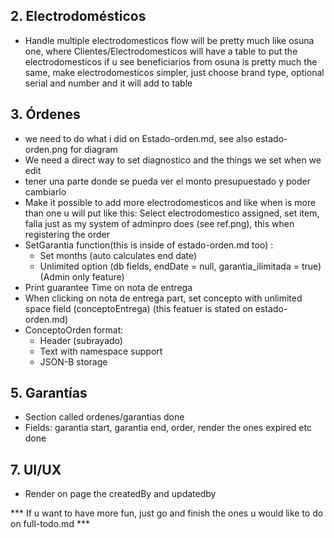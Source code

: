 ## 2. Electrodomésticos
- Handle multiple electrodomesticos flow will be pretty much like osuna one, where Clientes/Electrodomesticos will have a table to put the electrodomesticos if u see beneficiarios from osuna is pretty much the same, make electrodomesticos simpler, just choose brand type, optional serial and number and it will add to table

## 3. Órdenes
- we need to do what i did on Estado-orden.md, see also estado-orden.png for diagram
- We need a direct way to set diagnostico and the things we set when we edit
- tener una parte donde se pueda ver el monto presupuestado y poder cambiarlo
- Make it possible to add more electrodomesticos and like when is more than one u will put like this: Select electrodomestico assigned, set item, falla just as my system of adminpro does (see ref.png), this when registering the order
- SetGarantia function(this is inside of estado-orden.md too) : 
  - Set months (auto calculates end date)
  - Unlimited option (db fields, endDate = null, garantia_ilimitada = true) (Admin only feature)
- Print guarantee Time on nota de entrega 
- When clicking on nota de entrega part, set concepto with unlimited space field (conceptoEntrega) (this featuer is stated on estado-orden.md)
- ConceptoOrden format:
  - Header (subrayado)
  - Text with namespace support
  - JSON-B storage

## 5. Garantías
- Section called ordenes/garantias done
- Fields: garantia start, garantia end, order, render the ones expired etc done

## 7. UI/UX
- Render on page the createdBy and updatedby

*** If u want to have more fun, just go and finish the ones u would like to do on full-todo.md ***